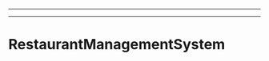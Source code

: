 ----------------------------------------------------------------------------
----------------------------------------------------------------------------------------------------
# RestaurantManagementSystem
